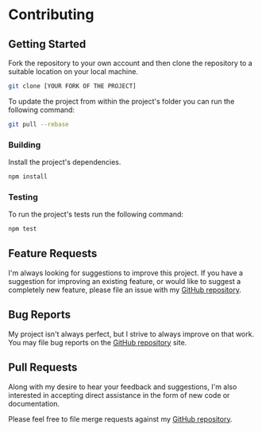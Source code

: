 # Contributing

## Getting Started

Fork the repository to your own account and then clone the repository to a suitable location on your local machine.

```bash
git clone [YOUR FORK OF THE PROJECT]
```

To update the project from within the project's folder you can run the following command:

```bash
git pull --rebase
```

### Building

Install the project's dependencies.

```bash
npm install
```

### Testing

To run the project's tests run the following command:

```bash
npm test
```

## Feature Requests

I'm always looking for suggestions to improve this project. If you have a suggestion for improving an existing feature, or would like to suggest a completely new feature, please file an issue with my [GitHub repository](https://github.com/conventional-changelog/conventional-github-releaser/issues).

## Bug Reports

My project isn't always perfect, but I strive to always improve on that work. You may file bug reports on the [GitHub repository](https://github.com/conventional-changelog/conventional-github-releaser/issues) site.

## Pull Requests

Along with my desire to hear your feedback and suggestions, I'm also interested in accepting direct assistance in the form of new code or documentation.

Please feel free to file merge requests against my [GitHub repository](https://github.com/conventional-changelog/conventional-github-releaser/merge_requests).
